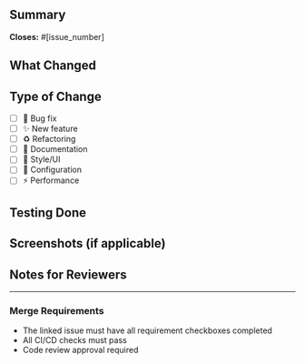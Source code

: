 ## Summary

<!-- Brief description of what this PR does -->

**Closes:** #[issue_number]

## What Changed

<!-- Describe the implementation approach and key changes -->

## Type of Change

- [ ] 🐛 Bug fix
- [ ] ✨ New feature  
- [ ] ♻️ Refactoring
- [ ] 📝 Documentation
- [ ] 🎨 Style/UI
- [ ] 🔧 Configuration
- [ ] ⚡ Performance

## Testing Done

<!-- Describe how you tested these changes -->

## Screenshots (if applicable)

<!-- Add screenshots for UI changes -->

## Notes for Reviewers

<!-- Any special instructions or context for reviewers -->

---

### Merge Requirements
- The linked issue must have all requirement checkboxes completed
- All CI/CD checks must pass
- Code review approval required